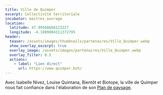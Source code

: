 ```yaml
---
title: Ville de Quimper
excerpt: Collectivité territoriale
incubator: maitres_ouvrage
location:
  latitude: 47.99560668123227
  longitude: -4.1009804311372795
header:
  teaser: /assets/images/thumbnails/partenaires/Ville_Quimper.webp
  show_overlay_excerpt: true
  overlay_image: /assets/images/partenaires/Ville_Quimper.webp
  overlay_filter: 0.5
  actions:
    - label: "Lien direct"
      url: https://www.quimper.bzh/
---
```


Avec Isabelle Nivez, Louise Quintana, Bientôt et Biotope, la ville de Quimper nous fait confiance dans l'élaboration de son [Plan de paysage](https://plan-paysage-quimper.facettes.bzh/).
